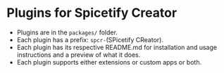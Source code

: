 # Plugins for Spicetify Creator
- Plugins are in the `packages/` folder.  
- Each plugin has a prefix: `spcr-`(SPicetify CReator).  
- Each plugin has its respective README.md for installation and usage instructions and a preview of what it does.
- Each plugin supports either extensions or custom apps or both.

